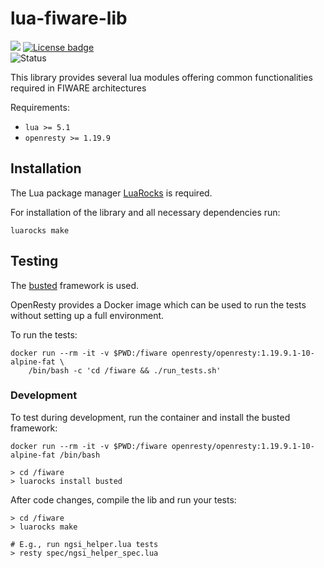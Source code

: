 # lua-fiware-lib

[![](https://nexus.lab.fiware.org/repository/raw/public/badges/chapters/api-management.svg)](https://www.fiware.org/developers/catalogue/)
[![License badge](https://img.shields.io/github/license/FIWARE/lua-fiware-lib.svg)](https://opensource.org/licenses/MIT)
<br>
![Status](https://nexus.lab.fiware.org/static/badges/statuses/incubating.svg)

This library provides several lua modules offering 
common functionalities required in FIWARE architectures

Requirements:
* `lua >= 5.1`
* `openresty >= 1.19.9`


## Installation

The Lua package manager [LuaRocks](https://luarocks.org/) is required. 

For installation of the library and all necessary dependencies run:

```shell
luarocks make
```

## Testing

The [busted](http://olivinelabs.com/busted/) framework is used. 

OpenResty provides a Docker image which can be used to run the tests 
without setting up a full environment.

To run the tests:

```shell
docker run --rm -it -v $PWD:/fiware openresty/openresty:1.19.9.1-10-alpine-fat \
	/bin/bash -c 'cd /fiware && ./run_tests.sh'
```



### Development

To test during development, run the container and install the busted framework:
```shell
docker run --rm -it -v $PWD:/fiware openresty/openresty:1.19.9.1-10-alpine-fat /bin/bash

> cd /fiware
> luarocks install busted
```

After code changes, compile the lib and run your tests:
```shell
> cd /fiware
> luarocks make

# E.g., run ngsi_helper.lua tests
> resty spec/ngsi_helper_spec.lua
```

